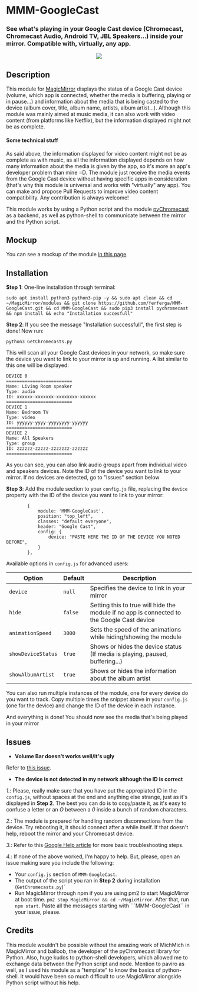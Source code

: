 # MMM-GoogleCast
### See what's playing in your Google Cast device (Chromecast, Chromecast Audio, Android TV, JBL Speakers...) inside your mirror. Compatible with, virtually, any app.

<p align="center">
  <img src="https://github.com/ferferga/MMM-GoogleCast/raw/master/screenshots/intro.jpg">
</p>

## Description
This module for [MagicMirror](https://github.com/MichMich/MagicMirror) displays the status of
a Google Cast device (volume, which app is connected, whether the media is buffering, playing or in pause...) and information about the media that is being casted to the device (album cover, title, album name, artists, album artist...). Although this module was mainly aimed at music media, it can also work
with video content (from platforms like Netflix), but the information displayed might not be as complete.

#### Some technical stuff
As said above, the information displayed for video content might not be as complete as with music, as all the information displayed depends on how many information about the media is given by the app, so it's more an app's developer problem than mine =D. The module just receive the media events from the Google Cast device without having specific apps in consideration (that's why this module is universal and works with "virtually" any app).
You can make and propose Pull Requests to improve video content compatibility. Any contribution is always welcome!

This module works by using a Python script and the module [pyChromecast](https://github.com/balloob/pychromecast) as a backend, as well as python-shell to communicate between the mirror and the Python script.

## Mockup

You can see a mockup of the module [in this page](https://ferferga.github.io/MMM-GoogleCast/mockup/mockup.html).

## Installation

**Step 1**: One-line installation through terminal:

``
sudo apt install python3 python3-pip -y && sudo apt clean && cd ~/MagicMirror/modules && git clone https://github.com/ferferga/MMM-GoogleCast.git && cd MMM-GoogleCast && sudo pip3 install pychromecast && npm install && echo "Installation succesfull"
``

**Step 2**: If you see the message "Installation successfull", the first step is done! Now run:

``python3 GetChromecasts.py``

This will scan all your Google Cast devices in your network, so make sure the device you want to link to your mirror is up and running. A list similar to this one will be displayed:

```
DEVICE 0
=========================
Name: Living Room speaker
Type: audio
ID: xxxxxx-xxxxxxx-xxxxxxxx-xxxxxx
=========================
DEVICE 1
Name: Bedroom TV
Type: video
ID: yyyyyy-yyyy-yyyyyyyy-yyyyyy
=========================
DEVICE 2
Name: All Speakers
Type: group
ID: zzzzzz-zzzzz-zzzzzzz-zzzzzz
=========================
```

As you can see, you can also link audio groups apart from individual video and speakers devices. Note the ID of the device you want to link to your mirror. If no devices are detected, go to "Issues" section below

**Step 3**: Add the module section to your ``config.js`` file, replacing the ``device`` property with the ID of the device you want to link to your mirror:
```
		{
			module: 'MMM-GoogleCast',
			position: "top_left",
			classes: "default everyone",
			header: "Google Cast",
			config: {
				device: "PASTE HERE THE ID OF THE DEVICE YOU NOTED BEFORE",
			}
		},
```
Available options in ``config.js`` for advanced users:

| **Option**         | **Default** | **Description**                                                                            |
|--------------------|-------------|--------------------------------------------------------------------------------------------|
| ``device``         | ``null``    | Specifies the device to link in your mirror                                                |
| ``hide``           | ``false``   | Setting this to true will hide the module if no app is connected to the Google Cast device |
| ``animationSpeed`` | ``3000``    | Sets the speed of the animations while hiding/showing the module                           |
| ``showDeviceStatus`` | ``true``    | Shows or hides the device status (If media is playing, paused, buffering...)             |
| ``showAlbumArtist`` | ``true``    | Shows or hides the information about the album artist                                     |

You can also run multiple instances of the module, one for every device do you want to track. Copy multiple times the snippet above
in your ``config.js`` (one for the device) and change the ID of the device in each instance.

And everything is done! You should now see the media that's being played in your mirror

## Issues

- **Volume Bar doesn't works well/it's ugly**

Refer to [this issue](https://github.com/ferferga/MMM-GoogleCast/issues/1).

- **The device is not detected in my network although the ID is correct**

*1.*: Please, really make sure that you have put the appropiated ID in the ``config.js``, without spaces at the end and anything else strange, just as it's displayed in **Step 2**. The best you can do is to copy/paste it, as it's easy to confuse a letter or an *O* between a *0* inside a bunch of random characters.

*2.*: The module is prepared for handling random disconnections from the device. Try rebooting it, it should connect after a while itself. If that doesn't help, reboot the mirror and your Chromecast device.

*3.*: Refer to this [Google Help article](https://support.google.com/chromecast/answer/9206302?hl=en&ref_topic=3447927) for more basic troubleshooting steps.

*4.*: If none of the above worked, I'm happy to help. But, please, open an issue making sure you include the following:
- Your ``config.js`` section of ``MMM-GoogleCast``.
- The output of the script you ran in **Step 2** during installation (``GetChromecasts.py``)`
- Run MagicMirror through npm if you are using pm2 to start MagicMirror at boot time. ``pm2 stop MagicMirror && cd ~/MagicMirror``. After that, run ``npm start``. Paste all the messages starting with ```MMM-GoogleCast`` in your issue, please.

## Credits

This module wouldn't be possible without the amazing work of MichMich in MagicMirror and balloob, the developer of the pyChromecast library for Python. Also, huge kudos to python-shell developers, which allowed me to exchange data between the Python script and node.
Mention to paviro as well, as I used his module as a "template" to know the basics of python-shell. It would have been so much difficult to use MagicMirror alongside Python script without his help.